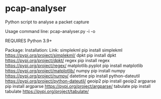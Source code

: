 # pcap-analyser
Python script to analyse a packet capture

Usage command line: pcap-analyser.py -i <path to packet capture> -o <optional name for outputted KML file>

REQUIRES Python 3.9+

Package:            	Installation:				    Link:
simplekml			    pip install simplekml			https://pypi.org/project/simplekml/
dpkt				    pip install dpkt			    https://pypi.org/project/dpkt/
regex				    pip install regex			    https://pypi.org/project/regex/
matplotlib.pyplot	    pip install matplotlib		    https://pypi.org/project/matplotlib/
numpy				    pip install numpy			    https://pypi.org/project/numpy/
datetime			    pip install python-dateutil	    https://pypi.org/project/python-dateutil/
geoip2			        pip install geoip2
argparse             	pip install argparse			https://pypi.org/project/argparse/
tabulate             	pip install tabulate			https://pypi.org/project/tabulate/